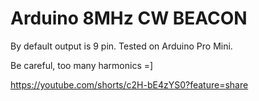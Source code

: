 # Arduino 8MHz CW BEACON

By default output is 9 pin. Tested on Arduino Pro Mini.

Be careful, too many harmonics =]

https://youtube.com/shorts/c2H-bE4zYS0?feature=share
